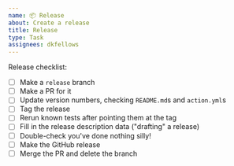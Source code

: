 ```yaml
---
name: 📦 Release
about: Create a release
title: Release
type: Task
assignees: dkfellows
---
```


<!--
Hi there!

Thanks for helping to contribute to this repository.
Your contribution is very much appreciated.

Donal Fellows (@dkfellows) on behalf of University of Manchester Research Software Engineering.
-->

Release checklist:

- [ ] Make a `release` branch
- [ ] Make a PR for it <!-- using this template... -->
- [ ] Update version numbers, checking `README.md`s and `action.yml`s
- [ ] Tag the release
- [ ] Rerun known tests after pointing them at the tag
- [ ] Fill in the release description data ("drafting" a release)
- [ ] Double-check you've done nothing silly!
- [ ] Make the GitHub release
- [ ] Merge the PR and delete the branch
